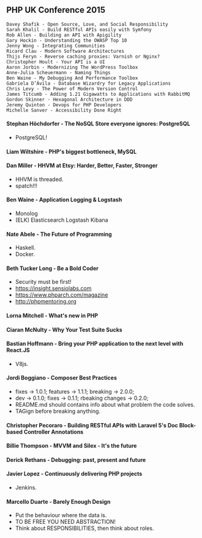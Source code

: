 PHP UK Conference 2015
-

````
Davey Shafik - Open Source, Love, and Social Responsibility
Sarah Khalil - Build RESTful APIs easily with Symfony
Rob Allen - Building an API with Apigility
Gary Hockin - Understanding the OWASP Top 10
Jenny Wong - Integrating Communities
Ricard Clau - Modern Software Architectures
Thijs Feryn - Reverse caching proxies: Varnish or Nginx?
Christopher Hoult - Your API is a UI
Aaron Jorbin - Modernizing The WordPress Toolbox
Anne-Julia Scheuermann - Naming Things
Ben Waine - My Debugging And Performance Toolbox
Gabriela D’Ávila - Database Wizardry for Legacy Applications
Chris Levy - The Power of Modern Version Control
James Titcumb - Adding 1.21 Gigawatts to Applications with RabbitMQ
Gordon Skinner - Hexagonal Architecture in DDD
Jeremy Quinton - Devops for PHP Developers
Michelle Sanver - Accessibility Done Right
````

#### Stephan Höchdorfer - The NoSQL Store everyone ignores: PostgreSQL
* PostgreSQL!

#### Liam Wiltshire - PHP's biggest bottleneck, MySQL

#### Dan Miller - HHVM at Etsy: Harder, Better, Faster, Stronger
* HHVM is threaded.
* spatch!!!

#### Ben Waine - Application Logging & Logstash
* Monolog
* (ELK) Elasticsearch Logstash Kibana

#### Nate Abele - The Future of Programming
* Haskell.
* Docker.

#### Beth Tucker Long - Be a Bold Coder
* Security must be first!
* https://insight.sensiolabs.com
* https://www.phparch.com/magazine
* http://phpmentoring.org

#### Lorna Mitchell - What's new in PHP

#### Ciaran McNulty - Why Your Test Suite Sucks

#### Bastian Hoffmann - Bring your PHP application to the next level with React.JS
* V8js.

#### Jordi Boggiano - Composer Best Practices
* fixes -> 1.0.1; features -> 1.1.1; breaking -> 2.0.0;
* dev -> 0.1.0; fixes -> 0.1.1; rbeaking changes -> 0.2.0;
* README.md should contains info about what problem the code solves.
* TAGign before breaking anything.

#### Christopher Pecoraro - Building RESTful APIs with Laravel 5's Doc Block-based Controller Annotations

#### Billie Thompson - MVVM and Silex - It's the future

#### Derick Rethans - Debugging: past, present and future

#### Javier Lopez - Continuously delivering PHP projects
* Jenkins.

#### Marcello Duarte - Barely Enough Design
* Put the behaviour where the data is.
* TO BE FREE YOU NEED ABSTRACTION!
* Think about RESPONSIBILITIES, then think about roles.
